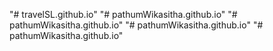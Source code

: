 "# travelSL.github.io" 
"# pathumWikasitha.github.io" 
"# pathumWikasitha.github.io" 
"# pathumWikasitha.github.io" 
"# pathumWikasitha.github.io" 
